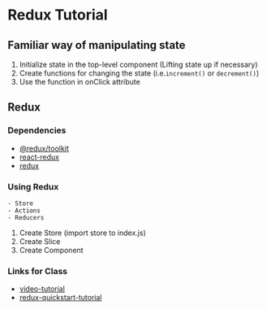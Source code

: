 # Redux Tutorial

## Familiar way of manipulating state

1. Initialize state in the top-level component (Lifting state up if necessary)
2. Create functions for changing the state (i.e.`increment()` or `decrement()`)
3. Use the function in onClick attribute

## Redux

### Dependencies

- [@redux/toolkit]("https://www.npmjs.com/package/@reduxjs/toolkit")
- [react-redux]("https://www.npmjs.com/package/react-redux")
- [redux]("https://www.npmjs.com/package/redux")

### Using Redux

    - Store
    - Actions
    - Reducers

1. Create Store (import store to index.js)
2. Create Slice
3. Create Component

### Links for Class

- [video-tutorial]("https://www.youtube.com/watch?v=9boMnm5X9ak&list=PLC3y8-rFHvwheJHvseC3I0HuYI2f46oAK)
- [redux-quickstart-tutorial]("https://redux.js.org/tutorials/quick-start)
